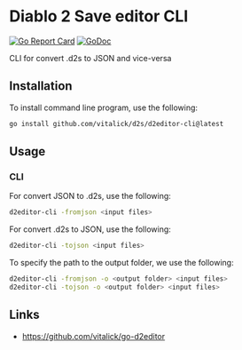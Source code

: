 # Diablo 2 Save editor CLI

[![Go Report Card](https://goreportcard.com/badge/github.com/vitalick/d2editor-cli)](https://goreportcard.com/report/github.com/vitalick/d2editor-cli)
[![GoDoc](https://godoc.org/github.com/vitalick/d2editor-cli?status.svg)](https://godoc.org/github.com/vitalick/d2editor-cli)

CLI for convert .d2s to JSON and vice-versa

## Installation

To install command line program, use the following:

```bash
go install github.com/vitalick/d2s/d2editor-cli@latest
```

## Usage
### CLI

For convert JSON to .d2s, use the following:
```bash
d2editor-cli -fromjson <input files>
```

For convert .d2s to JSON, use the following:
```bash
d2editor-cli -tojson <input files>
```

To specify the path to the output folder, we use the following:
```bash
d2editor-cli -fromjson -o <output folder> <input files>
d2editor-cli -tojson -o <output folder> <input files>
```

## Links

- https://github.com/vitalick/go-d2editor
